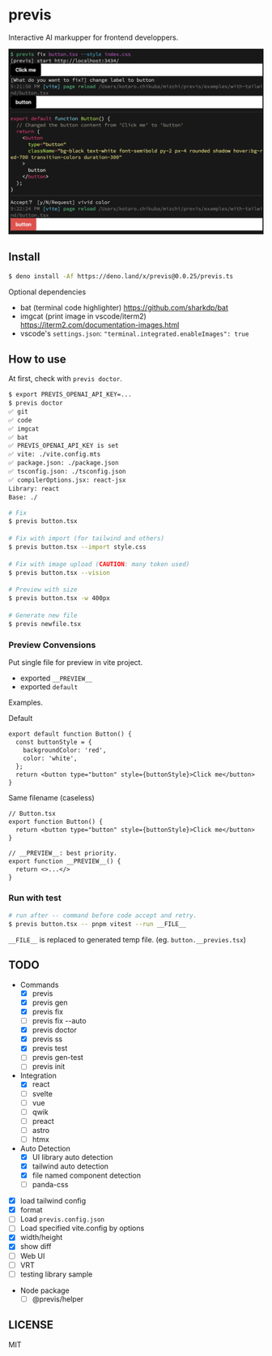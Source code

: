 # previs

Interactive AI markupper for frontend developpers.

![previs example](ss.png)

## Install

```bash
$ deno install -Af https://deno.land/x/previs@0.0.25/previs.ts
```

Optional dependencies

- bat (terminal code highlighter) https://github.com/sharkdp/bat
- imgcat (print image in vscode/iterm2) https://iterm2.com/documentation-images.html
- vscode's `settings.json`: `"terminal.integrated.enableImages": true`

## How to use

At first, check with `previs doctor`.

```bash
$ export PREVIS_OPENAI_API_KEY=...
$ previs doctor
✅ git
✅ code
✅ imgcat
✅ bat
✅ PREVIS_OPENAI_API_KEY is set
✅ vite: ./vite.config.mts
✅ package.json: ./package.json
✅ tsconfig.json: ./tsconfig.json
✅ compilerOptions.jsx: react-jsx
Library: react
Base: ./
```

```bash
# Fix
$ previs button.tsx

# Fix with import (for tailwind and others)
$ previs button.tsx --import style.css

# Fix with image upload (CAUTION: many token used)
$ previs button.tsx --vision

# Preview with size
$ previs button.tsx -w 400px

# Generate new file
$ previs newfile.tsx
```

### Preview Convensions

Put single file for preview in vite project.

- exported `__PREVIEW__`
- exported `default`

Examples.

Default

```tsx
export default function Button() {
  const buttonStyle = {
    backgroundColor: 'red',
    color: 'white',
  };
  return <button type="button" style={buttonStyle}>Click me</button>
}
```

Same filename (caseless)

```tsx
// Button.tsx
export function Button() {
  return <button type="button" style={buttonStyle}>Click me</button>
}
```

```tsx
// __PREVIEW__: best priority.
export function __PREVIEW__() {
  return <>...</>
}
```


### Run with test

```bash
# run after -- command before code accept and retry.
$ previs button.tsx -- pnpm vitest --run __FILE__
```

`__FILE__` is replaced to generated temp file. (eg. `button.__previes.tsx`)

## TODO

- Commands
  - [x] previs
  - [x] previs gen
  - [x] previs fix
  - [ ] previs fix --auto
  - [x] previs doctor
  - [x] previs ss
  - [x] previs test
  - [ ] previs gen-test
  - [ ] previs init
- Integration
  - [x] react
  - [ ] svelte
  - [ ] vue
  - [ ] qwik
  - [ ] preact
  - [ ] astro
  - [ ] htmx
- Auto Detection
  - [x] UI library auto detection
  - [x] tailwind auto detection
  - [x] file named component detection
  - [ ] panda-css
- [x] load tailwind config
- [x] format
- [ ] Load `previs.config.json`
- [ ] Load specified vite.config by options
- [x] width/height
- [x] show diff
- [ ] Web UI
- [ ] VRT
- [ ] testing library sample
- Node package
  - [ ] @previs/helper

## LICENSE

MIT